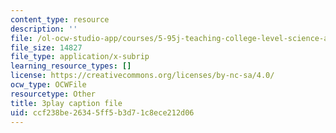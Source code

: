 ```yaml
---
content_type: resource
description: ''
file: /ol-ocw-studio-app/courses/5-95j-teaching-college-level-science-and-engineering-fall-2015/ccf238be26345ff5b3d71c8ece212d06_hpM-siY2Bl0.vtt
file_size: 14827
file_type: application/x-subrip
learning_resource_types: []
license: https://creativecommons.org/licenses/by-nc-sa/4.0/
ocw_type: OCWFile
resourcetype: Other
title: 3play caption file
uid: ccf238be-2634-5ff5-b3d7-1c8ece212d06
---
```

